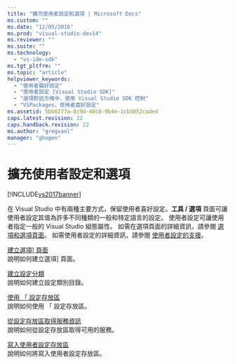 ```yaml
---
title: "擴充使用者設定和選項 | Microsoft Docs"
ms.custom: ""
ms.date: "12/05/2016"
ms.prod: "visual-studio-dev14"
ms.reviewer: ""
ms.suite: ""
ms.technology: 
  - "vs-ide-sdk"
ms.tgt_pltfrm: ""
ms.topic: "article"
helpviewer_keywords: 
  - "使用者偏好設定"
  - "使用者設定 [Visual Studio SDK]"
  - "選項對話方塊中，使用 Visual Studio SDK 控制"
  - "VSPackages，使用者喜好設定"
ms.assetid: 5bb6277a-8c9d-48c8-9b4e-1cb3052caded
caps.latest.revision: 22
caps.handback.revision: 22
ms.author: "gregvanl"
manager: "ghogen"
---
```

# 擴充使用者設定和選項
[!INCLUDE[vs2017banner](../code-quality/includes/vs2017banner.md)]

在 Visual Studio 中有兩種主要方式，保留使用者喜好設定。**工具 \/ 選項** 頁面可讓使用者設定其值為許多不同種類的一般和特定語言的設定。 使用者設定可讓使用者指定一般的 Visual Studio 組態屬性。 如需在選項頁面的詳細資訊，請參閱 [選項和選項頁面](../extensibility/internals/options-and-options-pages.md)。 如需使用者設定的詳細資訊，請參閱 [使用者設定的支援](../extensibility/internals/support-for-user-settings.md)。  
  
 [建立選項\] 頁面](../Topic/Creating%20an%20Options%20Page.md)  
 說明如何建立選項\] 頁面。  
  
 [建立設定分類](../extensibility/creating-a-settings-category.md)  
 說明如何建立設定類別目錄。  
  
 [使用 「 設定存放區](../extensibility/using-the-settings-store.md)  
 說明如何使用 「 設定存放區。  
  
 [從設定存放區取得服務資訊](../extensibility/getting-service-information-from-the-settings-store.md)  
 說明如何從設定存放區取得可用的服務。  
  
 [寫入使用者設定存放區](../extensibility/writing-to-the-user-settings-store.md)  
 說明如何將寫入使用者設定存放區。